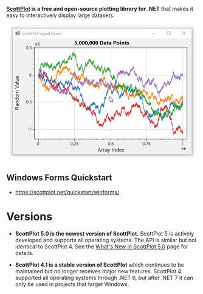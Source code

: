 **[ScottPlot](https://scottplot.net) is a free and open-source plotting library for .NET** that makes it easy to interactively display large datasets.

[![](https://raw.githubusercontent.com/ScottPlot/ScottPlot/master/dev/graphics/ScottPlot.gif)](https://scottplot.net)

## Windows Forms Quickstart

* https://scottplot.net/quickstart/winforms/

# Versions

* **ScottPlot 5.0 is the newest version of ScottPlot.** ScottPlot 5 is actively developed and supports all operating systems. The API is similar but not identical to ScottPlot 4. See the [What's New in ScottPlot 5.0](https://scottplot.net/faq/version-5.0/) page for details.

* **ScottPlot 4.1 is a stable version of ScottPlot** which continues to be maintained but no longer receives major new features. ScottPlot 4 supported all operating systems through .NET 6, but after .NET 7 it can only be used in projects that target Windows.
